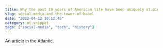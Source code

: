 ```yaml
---
title: Why the past 10 years of American life have been uniquely stupid
slug: social-media-and-the-tower-of-babel
date: "2022-04-12 10:12:46"
category: nt.snippet
tags: ["social-media", "tech", "history"]
---
```


An
[article](https://www.theatlantic.com/magazine/archive/2022/05/social-media-democracy-trust-babel/629369/) in the Atlantic.
